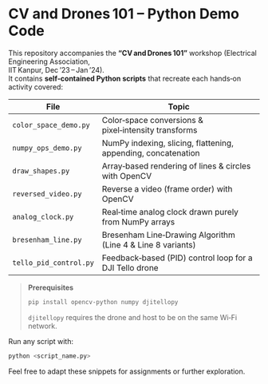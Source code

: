 # CV and Drones 101 – Python Demo Code

This repository accompanies the **“CV and Drones 101”** workshop (Electrical Engineering Association,  
IIT Kanpur, Dec ’23 – Jan ’24).  
It contains **self‑contained Python scripts** that recreate each hands‑on activity covered:

| File | Topic |
|------|-------|
| `color_space_demo.py` | Color‑space conversions & pixel‑intensity transforms |
| `numpy_ops_demo.py` | NumPy indexing, slicing, flattening, appending, concatenation |
| `draw_shapes.py` | Array‑based rendering of lines & circles with OpenCV |
| `reversed_video.py` | Reverse a video (frame order) with OpenCV |
| `analog_clock.py` | Real‑time analog clock drawn purely from NumPy arrays |
| `bresenham_line.py` | Bresenham Line‑Drawing Algorithm (Line 4 & Line 8 variants) |
| `tello_pid_control.py` | Feedback‑based (PID) control loop for a DJI Tello drone |

> **Prerequisites**  
> ```bash
> pip install opencv-python numpy djitellopy
> ```
> `djitellopy` requires the drone and host to be on the same Wi‑Fi network.

Run any script with:

```bash
python <script_name.py>
```

Feel free to adapt these snippets for assignments or further exploration.
